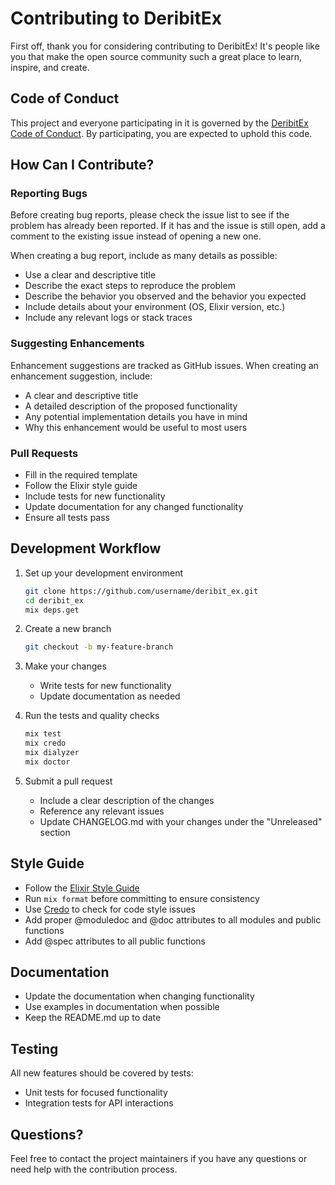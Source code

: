 # Contributing to DeribitEx

First off, thank you for considering contributing to DeribitEx! It's people like you that make the open source community such a great place to learn, inspire, and create.

## Code of Conduct

This project and everyone participating in it is governed by the [DeribitEx Code of Conduct](CODE_OF_CONDUCT.md). By participating, you are expected to uphold this code.

## How Can I Contribute?

### Reporting Bugs

Before creating bug reports, please check the issue list to see if the problem has already been reported. If it has and the issue is still open, add a comment to the existing issue instead of opening a new one.

When creating a bug report, include as many details as possible:

- Use a clear and descriptive title
- Describe the exact steps to reproduce the problem
- Describe the behavior you observed and the behavior you expected
- Include details about your environment (OS, Elixir version, etc.)
- Include any relevant logs or stack traces

### Suggesting Enhancements

Enhancement suggestions are tracked as GitHub issues. When creating an enhancement suggestion, include:

- A clear and descriptive title
- A detailed description of the proposed functionality
- Any potential implementation details you have in mind
- Why this enhancement would be useful to most users

### Pull Requests

- Fill in the required template
- Follow the Elixir style guide
- Include tests for new functionality
- Update documentation for any changed functionality
- Ensure all tests pass

## Development Workflow

1. Set up your development environment
   ```bash
   git clone https://github.com/username/deribit_ex.git
   cd deribit_ex
   mix deps.get
   ```

2. Create a new branch
   ```bash
   git checkout -b my-feature-branch
   ```

3. Make your changes
   - Write tests for new functionality
   - Update documentation as needed

4. Run the tests and quality checks
   ```bash
   mix test
   mix credo
   mix dialyzer
   mix doctor
   ```

5. Submit a pull request
   - Include a clear description of the changes
   - Reference any relevant issues
   - Update CHANGELOG.md with your changes under the "Unreleased" section

## Style Guide

- Follow the [Elixir Style Guide](https://github.com/christopheradams/elixir_style_guide)
- Run `mix format` before committing to ensure consistency
- Use [Credo](https://github.com/rrrene/credo) to check for code style issues
- Add proper @moduledoc and @doc attributes to all modules and public functions
- Add @spec attributes to all public functions

## Documentation

- Update the documentation when changing functionality
- Use examples in documentation when possible
- Keep the README.md up to date

## Testing

All new features should be covered by tests:
- Unit tests for focused functionality
- Integration tests for API interactions

## Questions?

Feel free to contact the project maintainers if you have any questions or need help with the contribution process.